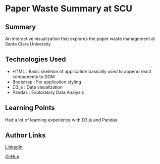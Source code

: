 # Paper Waste Summary at SCU

## Summary
An interactive visualization that explores the paper waste management at Santa Clara University

## Technologies Used
- HTML : Basic skeleton of application basically used to append react components to DOM
- Bootstrap : For application styling
- D3.js : Data visualization
- Pandas : Exploratory Data Analysis

## Learning Points
Had a lot of learning experience with D3.js and Pandas

## Author Links
[LinkedIn](https://www.linkedin.com/in/mahisha-gunasekaran-0a780a88/)

[GitHub](https://github.com/Mahi-Mani)